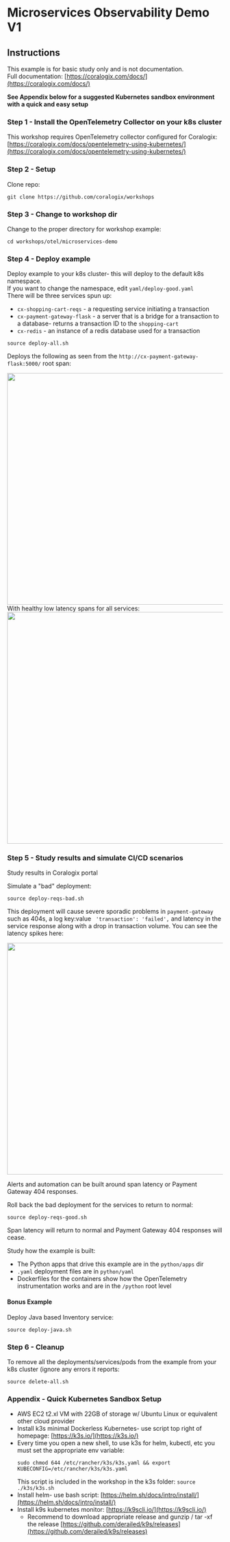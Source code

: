 # Microservices Observability Demo V1

## Instructions

This example is for basic study only and is not documentation.    
Full documentation: [https://coralogix.com/docs/](https://coralogix.com/docs/)  

**See Appendix below for a suggested Kubernetes sandbox environment with a quick and easy setup**  

### Step 1 - Install the OpenTelemetry Collector on your k8s cluster

This workshop requires OpenTelemetry collector configured for Coralogix: [https://coralogix.com/docs/opentelemetry-using-kubernetes/](https://coralogix.com/docs/opentelemetry-using-kubernetes/)    

### Step 2 - Setup
Clone repo:
```
git clone https://github.com/coralogix/workshops
```

### Step 3 - Change to workshop dir
Change to the proper directory for workshop example:  

```
cd workshops/otel/microservices-demo
```

### Step 4 - Deploy example
Deploy example to your k8s cluster- this will deploy to the default k8s namespace.  
If you want to change the namespace, edit `yaml/deploy-good.yaml`  
There will be three services spun up:  

- `cx-shopping-cart-reqs` - a requesting service initiating a transaction  
- `cx-payment-gateway-flask` - a server that is a bridge for a transaction to a database- returns a transaction ID to the `shopping-cart`  
- `cx-redis` - an instance of a redis database used for a transaction

```
source deploy-all.sh
```

Deploys the following as seen from the `http://cx-payment-gateway-flask:5000/` root span:  

<img src="https://coralogix.github.io/workshops/images/microservices-workshop/01.png" width=540>     
<!-- ![Microservices Workshop](../../images/microservices-workshop/01.png) -->
With healthy low latency spans for all services:  
  
<img src="https://coralogix.github.io/workshops/images/microservices-workshop/03.png" width=540>  

### Step 5 - Study results and simulate CI/CD scenarios
Study results in Coralogix portal

Simulate a "bad" deployment:  
```
source deploy-reqs-bad.sh
```

This deployment will cause severe sporadic problems in `payment-gateway` such as 404s, a log key:value ` 'transaction': 'failed',` and latency in the service response along with a drop in transaction volume. You can see the latency spikes here:    

<img src="https://coralogix.github.io/workshops/images/microservices-workshop/04.png" width=540>   

Alerts and automation can be built around span latency or Payment Gateway 404 responses.  

Roll back the bad deployment for the services to return to normal:  
```
source deploy-reqs-good.sh
```  

Span latency will return to normal and Payment Gateway 404 responses will cease.  
  
Study how the example is built:  
- The Python apps that drive this example are in the `python/apps` dir  
- `.yaml` deployment files are in `python/yaml`  
- Dockerfiles for the containers show how the OpenTelemetry instrumentation works and are in the `/python` root level  

#### Bonus Example

Deploy Java based Inventory service:  
```
source deploy-java.sh
```  

### Step 6 - Cleanup
To remove all the deployments/services/pods from the example from your k8s cluster (ignore any errors it reports:  
```
source delete-all.sh
```

### Appendix - Quick Kubernetes Sandbox Setup  
- AWS EC2 t2.xl VM with 22GB of storage w/ Ubuntu Linux or equivalent other cloud provider  
- Install k3s minimal Dockerless Kubernetes- use script top right of homepage: [https://k3s.io/](https://k3s.io/) 
- Every time you open a new shell, to use k3s for helm, kubectl, etc you must set the appropriate env variable:  
    ```
    sudo chmod 644 /etc/rancher/k3s/k3s.yaml && export KUBECONFIG=/etc/rancher/k3s/k3s.yaml  
    ```  
    This script is included in the workshop in the k3s folder: `source ./k3s/k3s.sh`  
- Install helm- use bash script: [https://helm.sh/docs/intro/install/](https://helm.sh/docs/intro/install/)  
- Install k9s kubernetes monitor: [https://k9scli.io/](https://k9scli.io/) 
    - Recommend to download appropriate release and gunzip / tar -xf the release [https://github.com/derailed/k9s/releases](https://github.com/derailed/k9s/releases)
